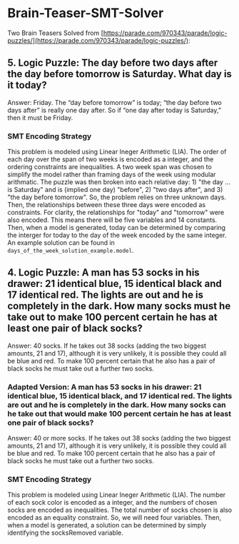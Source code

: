 # Brain-Teaser-SMT-Solver

Two Brain Teasers Solved from [https://parade.com/970343/parade/logic-puzzles/](https://parade.com/970343/parade/logic-puzzles/): 


## 5. Logic Puzzle: The day before two days after the day before tomorrow is Saturday. What day is it today?

Answer: Friday. The “day before tomorrow” is today; “the day before two days after” is really one day after. So if “one day after today is Saturday,” then it must be Friday.

### SMT Encoding Strategy

This problem is modeled using Linear Ineger Arithmetic (LIA). The order of each day over the span of two weeks is encoded as a integer, and the ordering constraints are inequalities. A two week span was chosen to simplify the model rather than framing days of the week using modular arithmatic. The puzzle was then broken into each relative day: 1) "the day ... is Saturday" and is (implied one day) "before", 2) "two days after", and 3) "the day before tomorrow". So, the problem relies on three unknown days. Then, the relationships between these three days were encoded as constraints. For clarity, the relationships for "today" and "tomorrow" were also encoded. This means there will be five variables and 14 constants. Then, when a model is generated, today can be determined by comparing the interger for today to the day of the week encoded by the same integer. An example solution can be found in `days_of_the_week_solution_example.model`.

## 4. Logic Puzzle: A man has 53 socks in his drawer: 21 identical blue, 15 identical black and 17 identical red. The lights are out and he is completely in the dark. How many socks must he take out to make 100 percent certain he has at least one pair of black socks?

Answer: 40 socks. If he takes out 38 socks (adding the two biggest amounts, 21 and 17), although it is very unlikely, it is possible they could all be blue and red. To make 100 percent certain that he also has a pair of black socks he must take out a further two socks.

### Adapted Version: A man has 53 socks in his drawer: 21 identical blue, 15 identical black, and 17 identical red. The lights are out and he is completely in the dark. How many socks can he take out that would make 100 percent certain he has at least one pair of black socks?

Answer: 40 or more socks. If he takes out 38 socks (adding the two biggest amounts, 21 and 17), although it is very unlikely, it is possible they could all be blue and red. To make 100 percent certain that he also has a pair of black socks he must take out a further two socks.

### SMT Encoding Strategy

This problem is modeled using Linear Ineger Arithmetic (LIA). The number of each sock color is encoded as a integer, and the numbers of chosen socks are encoded as inequalities. The total number of socks chosen is also encoded as an equality constraint. So, we will need four variables. Then, when a model is generated, a solution can be determined by simply identifying the socksRemoved variable.
